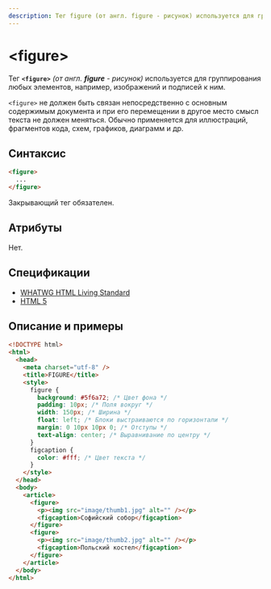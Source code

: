```yaml
---
description: Тег figure (от англ. figure - рисунок) используется для группирования любых элементов, например, изображений и подписей к ним
---
```


# &lt;figure&gt;

Тег **`<figure>`** _(от англ. **figure** - рисунок)_ используется для группирования любых элементов, например, изображений и подписей к ним.

`<figure>` не должен быть связан непосредственно с основным содержимым документа и при его перемещении в другое место смысл текста не должен меняться. Обычно применяется для иллюстраций, фрагментов кода, схем, графиков, диаграмм и др.

## Синтаксис

```html
<figure>
  ...
</figure>
```

Закрывающий тег обязателен.

## Атрибуты

Нет.

## Спецификации

- [WHATWG HTML Living Standard](https://html.spec.whatwg.org/multipage/semantics.html#the-figure-element)
- [HTML 5](http://www.w3.org/TR/html5/grouping-content.html#the-figure-element)

## Описание и примеры

```html
<!DOCTYPE html>
<html>
  <head>
    <meta charset="utf-8" />
    <title>FIGURE</title>
    <style>
      figure {
        background: #5f6a72; /* Цвет фона */
        padding: 10px; /* Поля вокруг */
        width: 150px; /* Ширина */
        float: left; /* Блоки выстраиваются по горизонтали */
        margin: 0 10px 10px 0; /* Отступы */
        text-align: center; /* Выравнивание по центру */
      }
      figcaption {
        color: #fff; /* Цвет текста */
      }
    </style>
  </head>
  <body>
    <article>
      <figure>
        <p><img src="image/thumb1.jpg" alt="" /></p>
        <figcaption>Софийский собор</figcaption>
      </figure>
      <figure>
        <p><img src="image/thumb2.jpg" alt="" /></p>
        <figcaption>Польский костел</figcaption>
      </figure>
    </article>
  </body>
</html>
```
